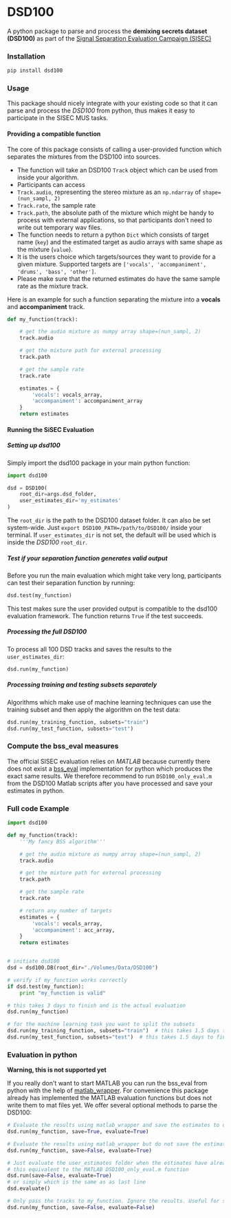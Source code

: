 # DSD100

A python package to parse and process the __demixing secrets dataset (DSD100)__ as part of the [Signal Separation Evaluation Campaign (SISEC)](https://sisec.inria.fr/)

### Installation

```bash
pip install dsd100
```

### Usage

This package should nicely integrate with your existing code so that it can parse and process the _DSD100_ from python, thus makes it easy to participate in the SISEC MUS tasks.

#### Providing a compatible function

 The core of this package consists of calling a user-provided function which separates the mixtures from the DSD100 into sources.

- The function will take an DSD100 ```Track``` object which can be used from inside your algorithm.
- Participants can access
 - ```Track.audio```, representing the stereo mixture as an ```np.ndarray``` of ```shape=(nun_sampl, 2)```
 - ```Track.rate```, the sample rate
 - ```Track.path```, the absolute path of the mixture which might be handy to process with external applications, so that participants don't need to write out temporary wav files.
- The function needs to return a python ```Dict``` which consists of target name (```key```) and the estimated target as audio arrays with same shape as the mixture (```value```).
- It is the users choice which targets/sources they want to provide for a given mixture. Supported targets are ```['vocals', 'accompaniment', 'drums', 'bass', 'other']```.
- Please make sure that the returned estimates do have the same sample rate as the mixture track.

Here is an example for such a function separating the mixture into a __vocals__ and __accompaniment__ track.

```python
def my_function(track):

    # get the audio mixture as numpy array shape=(nun_sampl, 2)
    track.audio

    # get the mixture path for external processing
    track.path

    # get the sample rate
    track.rate

    estimates = {
        'vocals': vocals_array,
        'accompaniment': accompaniment_array
    }
    return estimates
```

#### Running the SiSEC Evaluation

##### Setting up dsd100

Simply import the dsd100 package in your main python function:

```python
import dsd100

dsd = DSD100(
    root_dir=args.dsd_folder,
    user_estimates_dir='my_estimates'
)
```

The ```root_dir``` is the path to the DSD100 dataset folder. It can also be set system-wide. Just ```export DSD100_PATH=/path/to/DSD100/``` inside your terminal. If ```user_estimates_dir``` is not set, the default will be used which is inside the _DSD100_ ```root_dir```.

##### Test if your separation function generates valid output

Before you run the main evaluation which might take very long, participants can test their separation function by running:
```python
dsd.test(my_function)
```
This test makes sure the user provided output is compatible to the dsd100 evaluation framework. The function returns `True` if the test succeeds.

##### Processing the full DSD100

To process all 100 DSD tracks and saves the results to the ```user_estimates_dir```:

```python
dsd.run(my_function)
```

##### Processing training and testing subsets separately

Algorithms which make use of machine learning techniques can use the training subset and then apply the algorithm on the test data:

```python
dsd.run(my_training_function, subsets="train")
dsd.run(my_test_function, subsets="test")
```

### Compute the bss_eval measures

The official SISEC evaluation relies on _MATLAB_ because currently there does not exist a [bss_eval](http://bass-db.gforge.inria.fr/bss_eval/) implementation for python which produces the exact same results.
We therefore recommend to run ```DSD100_only_eval.m``` from the DSD100 Matlab scripts after you have processed and save your estimates in python.

### Full code Example

```python
import dsd100

def my_function(track):
    '''My fancy BSS algorithm'''

    # get the audio mixture as numpy array shape=(nun_sampl, 2)
    track.audio

    # get the mixture path for external processing
    track.path

    # get the sample rate
    track.rate

    # return any number of targets
    estimates = {
        'vocals': vocals_array,
        'accompaniment': acc_array,
    }
    return estimates


# initiate dsd100
dsd = dsd100.DB(root_dir="./Volumes/Data/DSD100")

# verify if my_function works correctly
if dsd.test(my_function):
    print "my_function is valid"

# this takes 3 days to finish and is the actual evaluation
dsd.run(my_function)

# for the machine learning task you want to split the subsets
dsd.run(my_training_function, subsets="train")  # this takes 1.5 days to finish
dsd.run(my_test_function, subsets="test")  # this takes 1.5 days to finish

```

### Evaluation in python

__Warning, this is not supported yet__

If you really don't want to start MATLAB you can run the bss_eval from python with the help of [matlab_wrapper](https://github.com/mrkrd/matlab_wrapper). For convenience this package already has implemented the MATLAB evaluation functions but does not write them to mat files yet. We offer several optional methods to parse the DSD100:

```python
# Evaluate the results using matlab_wrapper and save the estimates to disk
dsd.run(my_function, save=True, evaluate=True)

# Evaluate the results using matlab_wrapper but do not save the estimates to disk
dsd.run(my_function, save=False, evaluate=True)

# Just evaluate the user_estimates folder when the estimates have already been saved to disk
# this equivalent to the MATLAB DSD100_only_eval.m function
dsd.run(save=False, evaluate=True)
# or simply which is the same as as last line
dsd.evaluate()

# Only pass the tracks to my_function. Ignore the results. Useful for statistics
dsd.run(my_function, save=False, evaluate=False)
```
